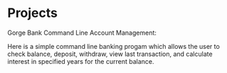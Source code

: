 # Projects
Gorge Bank Command Line Account Management: 

Here is a simple command line banking progam which allows the user to check balance, deposit, withdraw, view last transaction, and calculate interest in specified 
years for the current balance.  
